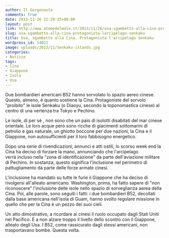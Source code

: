 ```yaml
---
author: Il Gorgonauta
comments: true
date: 2013-11-26 21:29:25+00:00
layout: post
link: http://www.atomodelmale.it/2013/11/26/usa-sgambetto-alla-cina-protagonista-larcipelago-senkaku/
slug: usa-sgambetto-alla-cina-protagonista-larcipelago-senkaku
title: Usa, sgambetto alla Cina. Protagonista l'arcipelago Senkaku
wordpress_id: 14021
image: uploads/2013/11/Senkaku-islands.jpg
categories:
- Notizie
tags:
- Cina
- Giappone
- Isola
- Usa
---
```


Due bombardieri americani B52 hanno sorvolato lo spazio aereo cinese. Questo, almeno, è quanto sostiene la Cina. Protagoniste del sorvolo "proibito" le isole Senkaku (o Diaoyu, secondo la toponomastica cinese) al centro di una vertenza tra Tokyo e Pechino.

Le isole, di per sè , non sono che un paio di isolotti disabitati del mar cinese orientale. Le loro acque però sono ricche di giacimenti sottomarini di petrolio e gas naturale, un ghiotto boccone per due nazioni, la Cina e il Giappone, non autosufficienti per il loro fabbisogno energetico.

Dopo una serie di rivendicazioni, annunci e atti ostili, lo scorso week end la Cina ha deciso di forzare la mano, annunciando che l'arcipelago verrà incluso nella "zona di identificazione" da parte dell'aviazione militare di Pechino. In sostanza, questo significa l'inclusione nel perimetro di pattugliamento da parte delle forze armate cinesi.

L'inclusione ha mandato su tutte le furie il Giappone che ha deciso di rivolgersi all'alleato americano. Washington, prima, ha fatto sapere di "non riconoscere" l'inclusione delle isole nello spazio di sorveglianza aerea della Cina. Poi, alle parole, sono seguiti i fatti: i due bombardieri B52, decollati dalla base americana nell'isola di Guam, hanno svolto regolare missione in quello che per la Cina è un pezzo dei suoi cieli.

Un atto dimostrativo, a ricordare ai cinesi il ruolo occupato dagli Stati Uniti nel Pacifico. E a non alzare troppo il livello dello scontro con il Giappone, alleato degli Usa. I B52, come rassicurato dagli stessi americani, non trasportavano bombe. Questa volta.
